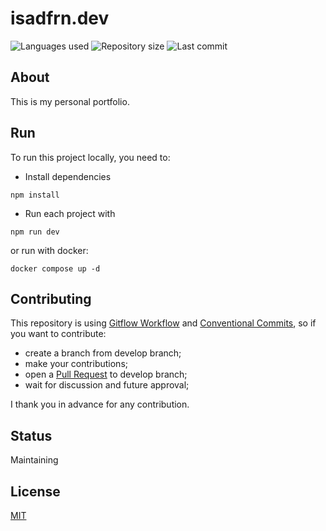 # isadfrn.dev

![Languages used](https://img.shields.io/github/languages/count/isadfrn/isadfrn.dev?style=flat-square)
![Repository size](https://img.shields.io/github/repo-size/isadfrn/isadfrn.dev?style=flat-square)
![Last commit](https://img.shields.io/github/last-commit/isadfrn/isadfrn.dev?style=flat-square)

## About

This is my personal portfolio.

## Run

To run this project locally, you need to:

- Install dependencies

```shell
npm install
```

- Run each project with

```shell
npm run dev
```

or run with docker:

```shell
docker compose up -d
```

## Contributing

This repository is using [Gitflow Workflow](https://www.atlassian.com/git/tutorials/comparing-workflows/gitflow-workflow) and [Conventional Commits](https://www.conventionalcommits.org/en/v1.0.0/), so if you want to contribute:

- create a branch from develop branch;
- make your contributions;
- open a [Pull Request](https://docs.github.com/en/pull-requests/collaborating-with-pull-requests/proposing-changes-to-your-work-with-pull-requests/creating-a-pull-request) to develop branch;
- wait for discussion and future approval;

I thank you in advance for any contribution.

## Status

Maintaining

## License

[MIT](./LICENSE)
